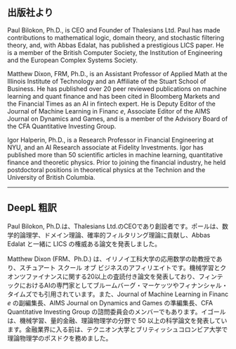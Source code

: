 ## 出版社より

Paul Bilokon, Ph.D., is CEO and Founder of Thalesians Ltd. Paul has made contributions to mathematical logic, domain theory, and stochastic filtering theory, and, with Abbas Edalat, has published a prestigious LICS paper. He is a member of the British Computer Society, the Institution of Engineering and the European Complex Systems Society.

Matthew Dixon, FRM, Ph.D., is an Assistant Professor of Applied Math at the Illinois Institute of Technology and an Affiliate of the Stuart School of Business. He has published over 20 peer reviewed publications on machine learning and quant finance and has been cited in Bloomberg Markets and the Financial Times as an AI in fintech expert. He is Deputy Editor of the Journal of Machine Learning in Financ _e_, Associate Editor of the AIMS Journal on Dynamics and Games, and is a member of the Advisory Board of the CFA Quantitative Investing Group.

Igor Halperin, Ph.D., is a Research Professor in Financial Engineering at NYU, and an AI Research associate at Fidelity Investments. Igor has published more than 50 scientific articles in machine learning, quantitative finance and theoretic physics. Prior to joining the financial industry, he held postdoctoral positions in theoretical physics at the Technion and the University of British Columbia.

---

## DeepL 粗訳

Paul Bilokon, Ph.D.は、Thalesians Ltd.のCEOであり創設者です。ポールは、数学的論理学、ドメイン理論、確率的フィルタリング理論に貢献し、Abbas Edalat と一緒に LICS の権威ある論文を発表しました。

Matthew Dixon (FRM、Ph.D.) は、イリノイ工科大学の応用数学の助教授であり、スチュアート スクール オブ ビジネスのアフィリエイトです。機械学習とクオンツファイナンスに関する20以上の査読付き論文を発表しており、フィンテックにおけるAIの専門家としてブルームバーグ・マーケッツやフィナンシャル・タイムズでも引用されています。また、Journal of Machine Learning in Financ _e_ の副編集長、AIMS Journal on Dynamics and Games の準編集長、CFA Quantitative Investing Group の諮問委員会のメンバーでもあります。イゴールは、機械学習、量的金融、理論物理学の分野で 50 以上の科学論文を発表しています。金融業界に入る前は、テクニオン大学とブリティッシュコロンビア大学で理論物理学のポスドクを務めました。

